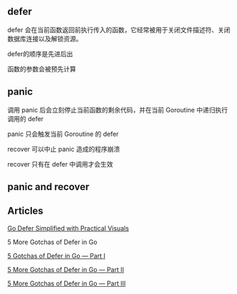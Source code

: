 ## defer

defer 会在当前函数返回前执行传入的函数，它经常被用于关闭文件描述符、关闭数据库连接以及解锁资源。

defer的顺序是先进后出

函数的参数会被预先计算


## panic

调用 panic 后会立刻停止当前函数的剩余代码，并在当前 Goroutine 中递归执行调用的 defer

panic 只会触发当前 Goroutine 的 defer

recover 可以中止 panic 造成的程序崩溃

recover 只有在 defer 中调用才会生效

## panic and recover




## Articles

[Go Defer Simplified with Practical Visuals](https://blog.learngoprogramming.com/golang-defer-simplified-77d3b2b817ff)

5 More Gotchas of Defer in Go

[5 Gotchas of Defer in Go — Part I](https://blog.learngoprogramming.com/gotchas-of-defer-in-go-1-8d070894cb01)

[5 More Gotchas of Defer in Go — Part II](https://blog.learngoprogramming.com/5-gotchas-of-defer-in-go-golang-part-ii-cc550f6ad9aa)

[5 More Gotchas of Defer in Go — Part III](https://blog.learngoprogramming.com/5-gotchas-of-defer-in-go-golang-part-iii-36a1ab3d6ef1)
